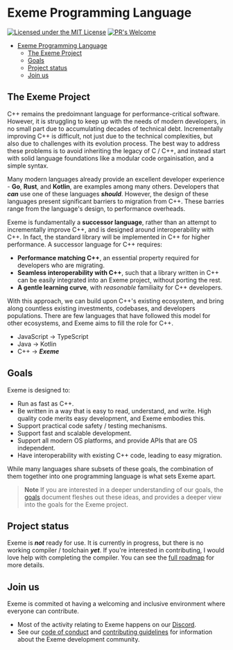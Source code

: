 # Exeme Programming Language

[![Licensed under the MIT License](https://img.shields.io/badge/License-MIT-blue.svg)](https://github.com/skifli/exeme/blob/master/LICENSE)
[![PR's Welcome](https://img.shields.io/badge/PRs%20-welcome-brightgreen.svg)](https://github.com/skifli/exeme/pulls)

- [Exeme Programming Language](#exeme-programming-language)
  - [The Exeme Project](#the-exeme-project)
  - [Goals](#goals)
  - [Project status](#project-status)
  - [Join us](#join-us)


## The Exeme Project

C++ remains the predoimnant language for performance-critical software. However, it is struggling to keep up with the needs of modern developers, in no small part due to accumulating decades of technical debt. Incrementally improving C++ is difficult, not just due to the technical complexities, but also due to challenges with its evolution process. The best way to address these problems is to avoid inheriting the legacy of C / C++, and instead start with solid language foundations like a modular code orgainisation, and a simple syntax.

Many modern languages already provide an excellent developer experience - **Go**, **Rust**, and **Kotlin**, are examples among many others. Developers that ***can*** use one of these languages ***should***. However, the design of these languages present significant barriers to migration from C++. These barries range from the language's design, to performance overheads.

Exeme is fundamentally a **successor language**, rather than an attempt to incrementally improve C++, and is designed around interoperability with C++. In fact, the standard library will be implemented in C++ for higher performance. A successor language for C++ requires:

* **Performance matching C++**, an essential property required for developers who are migrating.
* **Seamless interoperability with C++**, such that a library written in C++ can be easily integrated into an Exeme project, without porting the rest.
* **A gentle learning curve**, with *reasonable* familiaity for C++ developers.

With this approach, we can build upon C++'s existing ecosystem, and bring along countless existing investments, codebases, and developers populations. There are few languages that have followed this model for other ecosystems, and Exeme aims to fill the role for C++.

* JavaScript -> TypeScript
* Java -> Kotlin
* C++ -> ***Exeme***

## Goals

Exeme is designed to:

* Run as fast as C++.
* Be written in a way that is easy to read, understand, and write. High quality code merits easy development, and Exeme embodies this.
* Support practical code safety / testing mechanisms.
* Support fast and scalable development.
* Support all modern OS platforms, and provide APIs that are OS independent.
* Have interoperability with existing C++ code, leading to easy migration.

While many languages share subsets of these goals, the combination of them together into one programming language is what sets Exeme apart.

> **Note** If you are interested in a deeper understanding of our goals, the [goals](docs/project/goals.md) document fleshes out these ideas, and provides a deeper view into the goals for the Exeme project.

## Project status

Exeme is ***not*** ready for use. It is currently in progress, but there is no working compiler / toolchain ***yet***. If you're interested in contributing, I would love help with completing the compiler. You can see the [full roadmap](/docs/project/roadmap.md) for more details.

## Join us

Exeme is commited ot having a welcoming and inclusive environment where everyone can contribute.

* Most of the activity relating to Exeme happens on our [Discord](https://discord.gg/9SCfXMZKSf).
* See our [code of conduct](CODE_OF_CONDUCT.md) and [contributing guidelines](CONTRIBUTING.md) for information about the Exeme development community.